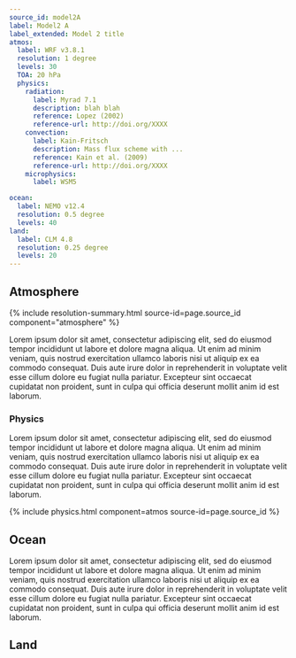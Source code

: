 ```yaml
---
source_id: model2A
label: Model2 A
label_extended: Model 2 title
atmos:
  label: WRF v3.8.1
  resolution: 1 degree
  levels: 30
  TOA: 20 hPa
  physics:
    radiation:
      label: Myrad 7.1
      description: blah blah
      reference: Lopez (2002)
      reference-url: http://doi.org/XXXX
    convection:
      label: Kain-Fritsch
      description: Mass flux scheme with ...
      reference: Kain et al. (2009)
      reference-url: http://doi.org/XXXX
    microphysics:
      label: WSM5

ocean:
  label: NEMO v12.4
  resolution: 0.5 degree
  levels: 40
land:
  label: CLM 4.8
  resolution: 0.25 degree
  levels: 20
---
```


## Atmosphere
{% include resolution-summary.html source-id=page.source_id component="atmosphere" %}

Lorem ipsum dolor sit amet, consectetur adipiscing elit, sed do eiusmod tempor incididunt ut labore et dolore magna aliqua. Ut enim ad minim veniam, quis nostrud exercitation ullamco laboris nisi ut aliquip ex ea commodo consequat. Duis aute irure dolor in reprehenderit in voluptate velit esse cillum dolore eu fugiat nulla pariatur. Excepteur sint occaecat cupidatat non proident, sunt in culpa qui officia deserunt mollit anim id est laborum.

### Physics

Lorem ipsum dolor sit amet, consectetur adipiscing elit, sed do eiusmod tempor incididunt ut labore et dolore magna aliqua. Ut enim ad minim veniam, quis nostrud exercitation ullamco laboris nisi ut aliquip ex ea commodo consequat. Duis aute irure dolor in reprehenderit in voluptate velit esse cillum dolore eu fugiat nulla pariatur. Excepteur sint occaecat cupidatat non proident, sunt in culpa qui officia deserunt mollit anim id est laborum.

{% include physics.html component=atmos source-id=page.source_id %}

## Ocean

Lorem ipsum dolor sit amet, consectetur adipiscing elit, sed do eiusmod tempor incididunt ut labore et dolore magna aliqua. Ut enim ad minim veniam, quis nostrud exercitation ullamco laboris nisi ut aliquip ex ea commodo consequat. Duis aute irure dolor in reprehenderit in voluptate velit esse cillum dolore eu fugiat nulla pariatur. Excepteur sint occaecat cupidatat non proident, sunt in culpa qui officia deserunt mollit anim id est laborum.

## Land

